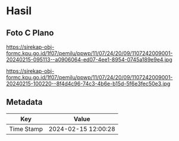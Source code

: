 # Hasil

## Foto C Plano

https://sirekap-obj-formc.kpu.go.id/1f07/pemilu/ppwp/11/07/24/20/09/1107242009001-20240215-095113--a0906064-ed07-4ee1-8954-0745a189e9e4.jpg

https://sirekap-obj-formc.kpu.go.id/1f07/pemilu/ppwp/11/07/24/20/09/1107242009001-20240215-100220--8f4d4c96-74c3-4b6e-b15d-5f6e3fec50e3.jpg


## Metadata

| Key        | Value               |
| ---------- | ------------------- |
| Time Stamp | 2024-02-15 12:00:28 |



